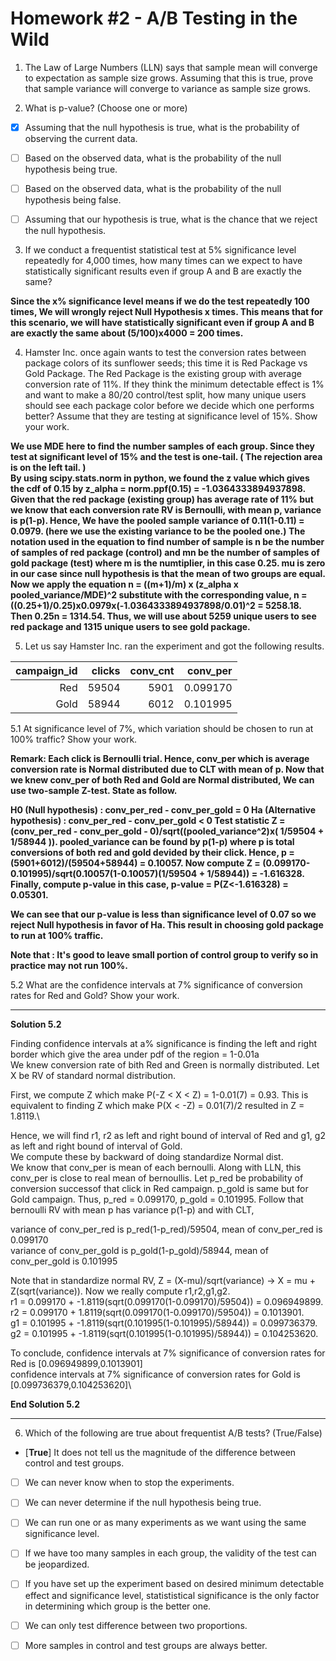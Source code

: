 # Homework #2 - A/B Testing in the Wild

1. The Law of Large Numbers (LLN) says that sample mean will converge to expectation as sample size grows. Assuming that this is true, prove that sample variance will converge to variance as sample size grows. 

2. What is p-value? (Choose one or more)

* [x] Assuming that the null hypothesis is true, what is the probability of observing the current data.

* [ ] Based on the observed data, what is the probability of the null hypothesis being true.

* [ ] Based on the observed data, what is the probability of the null hypothesis being false.

* [ ] Assuming that our hypothesis is true, what is the chance that we reject the null hypothesis.

3. If we conduct a frequentist statistical test at 5% significance level repeatedly for 4,000 times, how many times can we expect to have statistically significant results even if group A and B are exactly the same?

**Since the x% significance level means if we do the test repeatedly 100 times, We will wrongly reject Null Hypothesis x times. This means that for this scenario, we will have statistically significant even if group A and B are exactly the same about (5/100)x4000 = 200 times.**

4. Hamster Inc. once again wants to test the conversion rates between package colors of its sunflower seeds; this time it is Red Package vs Gold Package. The Red Package is the existing group with average conversion rate of 11%. If they think the minimum detectable effect is 1% and want to make a 80/20 control/test split, how many unique users should see each package color before we decide which one performs better? Assume that they are testing at significance level of 15%. Show your work.

**We use MDE here to find the number samples of each group. Since they test at significant level of 15% and the test is one-tail. ( The rejection area is on the left tail. )  
By using scipy.stats.norm in python, we found the z value which gives the cdf of 0.15 by z_alpha = norm.ppf(0.15) = -1.0364333894937898. 
Given that the red package (existing group) has average rate of 11% but we know that each conversion rate RV is Bernoulli, with mean p, variance is p(1-p). Hence, We have the pooled sample variance of 0.11(1-0.11) = 0.0979. (here we use the existing variance to be the pooled one.) 
The notation used in the equation to find number of sample is n be the number of samples of red package (control) and mn be the number of samples of gold package (test) where m is the numtiplier, in this case 0.25. mu is zero in our case since null hypothesis is that the mean of two groups are equal.
Now we apply the equation n = ((m+1)/m) x (z_alpha x pooled_variance/MDE)^2 substitute with the corresponding value, n = ((0.25+1)/0.25)x0.0979x(-1.0364333894937898/0.01)^2 = 5258.18. Then 0.25n = 1314.54. Thus, we will use about 5259 unique users to see red package and 1315 unique users to see gold package.**

5. Let us say Hamster Inc. ran the experiment and got the following results. 

| campaign_id | clicks | conv_cnt | conv_per |
|------------:|-------:|---------:|---------:|
|         Red |  59504 |     5901 | 0.099170 |
|        Gold |  58944 |     6012 | 0.101995 |

5.1 At significance level of 7%, which variation should be chosen to run at 100% traffic? Show your work.

**Remark: Each click is Bernoulli trial. Hence, conv_per which is average conversion rate is Normal distributed due to CLT with mean of p.
Now that we knew conv_per of both Red and Gold are Normal distributed, We can use two-sample Z-test. State as follow.**

**H0 (Null hypothesis) : conv_per_red - conv_per_gold = 0
Ha (Alternative hypothesis) :  conv_per_red - conv_per_gold < 0
Test statistic Z = (conv_per_red - conv_per_gold - 0)/sqrt((pooled_variance^2)x( 1/59504 + 1/58944 )). 
pooled_variance can be found by p(1-p) where p is total conversions of both red and gold devided by their click. Hence, p = (5901+6012)/(59504+58944) = 0.10057. 
Now compute Z = (0.099170-0.101995)/sqrt(0.10057(1-0.10057)(1/59504 + 1/58944)) = -1.616328. 
Finally, compute p-value in this case, p-value = P(Z<-1.616328) = 0.05301.**

**We can see that our p-value is less than significance level of 0.07 so we reject Null hypothesis in favor of Ha. This result in choosing gold package to run at 100% traffic.**

**Note that : It's good to leave small portion of control group to verify so in practice may not run 100%.**

5.2 What are the confidence intervals at 7% significance of conversion rates for Red and Gold? Show your work.

--------------------------------------------------------------------------------------------------------------------

**Solution 5.2**

Finding confidence intervals at a% significance is finding the left and right border which give the area under pdf of the region = 1-0.01a\
We knew conversion rate of bith Red and Green is normally distributed. Let X be RV of standard normal distribution.

First, we compute Z which make P(-Z < X < Z) = 1-0.01(7) = 0.93. This is equivalent to finding Z which make P(X < -Z) = 0.01(7)/2 resulted in Z = 1.8119.\

Hence, we will find r1, r2 as left and right bound of interval of Red and g1, g2 as left and right bound of interval of Gold.\
We compute these by backward of doing standardize Normal dist.\
We know that conv_per is mean of each bernoulli. Along with LLN, this conv_per is close to real mean of bernoullis. Let p_red be probability of conversion successof that click in Red campaign. p_gold is same but for Gold campaign. Thus, p_red = 0.099170, p_gold = 0.101995. Follow that bernoulli RV with mean p has variance p(1-p) and with CLT,

variance of conv_per_red is p_red(1-p_red)/59504, mean of conv_per_red is 0.099170\
variance of conv_per_gold is p_gold(1-p_gold)/58944, mean of conv_per_gold is 0.101995

Note that in standardize normal RV, Z = (X-mu)/sqrt(variance) -> X = mu + Z(sqrt(variance)). Now we really compute r1,r2,g1,g2.\
r1 = 0.099170 + -1.8119(sqrt(0.099170(1-0.099170)/59504)) = 0.096949899.\
r2 = 0.099170 + 1.8119(sqrt(0.099170(1-0.099170)/59504)) = 0.1013901.\
g1 = 0.101995 + -1.8119(sqrt(0.101995(1-0.101995)/58944)) = 0.099736379.\
g2 = 0.101995 + -1.8119(sqrt(0.101995(1-0.101995)/58944)) = 0.104253620.

To conclude, confidence intervals at 7% significance of conversion rates for Red is [0.096949899,0.1013901]\
confidence intervals at 7% significance of conversion rates for Gold is [0.099736379,0.104253620]\

**End Solution 5.2**

--------------------------------------------------------------------------------------------------------------------

6. Which of the following are true about frequentist A/B tests? (True/False)

* [**True**] It does not tell us the magnitude of the difference between control and test groups.

* [ ] We can never know when to stop the experiments.

* [ ] We can never determine if the null hypothesis being true.

* [ ] We can run one or as many experiments as we want using the same significance level.

* [ ] If we have too many samples in each group, the validity of the test can be jeopardized.

* [ ] If you have set up the experiment based on desired minimum detectable effect and significance level, statististical significance is the only factor in determining which group is the better one.

* [ ] We can only test difference between two proportions.

* [ ] More samples in control and test groups are always better.
